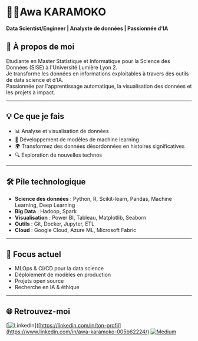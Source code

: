 # 👩‍💻Awa KARAMOKO

**Data Scientist/Engineer  | Analyste de données | Passionnée d'IA**

## 🚀 À propos de moi

Étudiante en Master Statistique et Informatique pour la Science des Données (SISE) à l'Université Lumière Lyon 2.  
Je transforme les données en informations exploitables à travers des outils de data science et d’IA.  
Passionnée par l'apprentissage automatique, la visualisation des données et les projets à impact.

---

## 💡 Ce que je fais

- 📊 Analyse et visualisation de données
- 🧠 Développement de modèles de machine learning
- 🌍 Transformez des données désordonnées en histoires significatives
- 🔍 Exploration de nouvelles technos

---

## 🛠️ Pile technologique

- **Science des données** : Python, R, Scikit-learn, Pandas, Machine Learning, Deep Learning
- **Big Data** : Hadoop, Spark
- **Visualisation** : Power BI, Tableau, Matplotlib, Seaborn
- **Outils** : Git, Docker, Jupyter, ETL
- **Cloud** : Google Cloud, Azure ML, Microsoft Fabric

---

## 📌 Focus actuel

- MLOps & CI/CD pour la data science
- Déploiement de modèles en production
- Projets open source
- Recherche en IA & éthique

---

## 🌐 Retrouvez-moi

[![LinkedIn](https://img.shields.io/badge/LinkedIn-Connect-blue?logo=linkedin)]([https://linkedin.com/in/ton-profil](https://www.linkedin.com/in/awa-karamoko-005b62224/)
[![Medium](https://img.shields.io/badge/Medium-Blog-black?logo=medium)](https://medium.com/@ton-pseudo)
